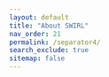 ```yaml
---
layout: default
title: "About SWIRL"
nav_order: 21
permalink: /separator4/
search_exclude: true
sitemap: false
---
```

